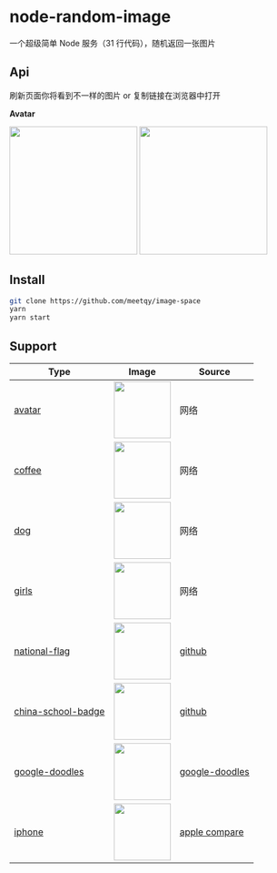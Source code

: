 # node-random-image

一个超级简单 Node 服务（31 行代码），随机返回一张图片

## Api

刷新页面你将看到不一样的图片 or 复制链接在浏览器中打开

**Avatar**

<div>
  <img width="225" src="https://wcao.cc/image-space/api/avatar?1" />
  <img width="225" src="https://wcao.cc/image-space/api/avatar?2" />
</div>

## Install

```bash
git clone https://github.com/meetqy/image-space
yarn
yarn start
```

## Support

| Type                                                                       | Image                                                                        | Source                                                    |
| -------------------------------------------------------------------------- | ---------------------------------------------------------------------------- | --------------------------------------------------------- |
| [avatar](https://wcao.cc/tools/image-space#avatar)                         | <img width="100" src="https://wcao.cc/image-space/api/avatar" />             | 网络                                                      |
| [coffee](https://wcao.cc/tools/image-space#coffee)                         | <img width="100" src="https://wcao.cc/image-space/api/coffee" />             | 网络                                                      |
| [dog](https://wcao.cc/tools/image-space#dog)                               | <img width="100" src="https://wcao.cc/image-space/api/dog" />                | 网络                                                      |
| [girls](https://wcao.cc/tools/image-space#girls)                           | <img width="100" src="https://wcao.cc/image-space/api/girls" />              | 网络                                                      |
| [national-flag](https://wcao.cc/tools/image-space#national-flag)           | <img width="100" src="https://wcao.cc/image-space/api/national-flag" />      | [github](https://github.com/hampusborgos/country-flags)   |
| [china-school-badge](https://wcao.cc/tools/image-space#china-school-badge) | <img width="100" src="https://wcao.cc/image-space/api/china-school-badge" /> | [github](https://github.com/863379105/BadgeSpider)        |
| [google-doodles](https://wcao.cc/tools/image-space#google-doodles)         | <img width="100" src="https://wcao.cc/image-space/api/google-doodles" />     | [google-doodles](https://www.google.com/doodles#archive)  |
| [iphone](https://wcao.cc/tools/image-space#iphone)                         | <img width="100" src="https://wcao.cc/image-space/api/iphone" />             | [apple compare](https://www.apple.com.cn/iphone/compare/) |
